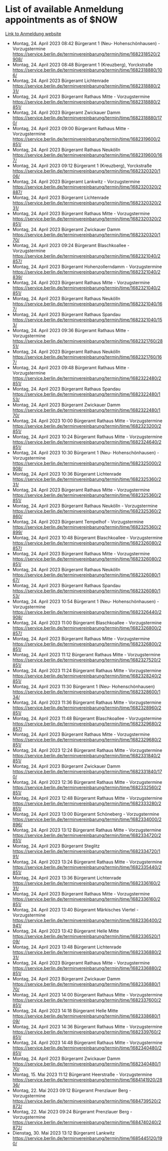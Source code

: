 # List of available Anmeldung appointments as of $NOW
[Link to Anmeldung website](https://service.berlin.de/terminvereinbarung/termin/tag.php?termin=1&anliegen[]=120686&dienstleisterlist=122210,122217,327316,122219,327312,122227,327314,122231,327346,122243,327348,122254,122252,329742,122260,329745,122262,329748,122271,327278,122273,327274,122277,327276,330436,122280,327294,122282,327290,122284,327292,122291,327270,122285,327266,122286,327264,122296,327268,150230,329760,122297,327286,122294,327284,122312,329763,122314,329775,122304,327330,122311,327334,122309,327332,317869,122281,327352,122279,329772,122283,122276,327324,122274,327326,122267,329766,122246,327318,122251,327320,122257,327322,122208,327298,122226,327300&herkunft=http%3A%2F%2Fservice.berlin.de%2Fdienstleistung%2F120686%2F)
- Montag, 24. April 2023 08:42 Bürgeramt 1 (Neu- Hohenschönhausen) - Vorzugstermine https://service.berlin.de/terminvereinbarung/termin/time/1682318520/2908/
- Montag, 24. April 2023 08:48 Bürgeramt 1 (Kreuzberg), Yorckstraße https://service.berlin.de/terminvereinbarung/termin/time/1682318880/106/
- Montag, 24. April 2023  Bürgeramt Lichtenrade https://service.berlin.de/terminvereinbarung/termin/time/1682318880/231/
- Montag, 24. April 2023  Bürgeramt Rathaus Mitte - Vorzugstermine https://service.berlin.de/terminvereinbarung/termin/time/1682318880/2851/
- Montag, 24. April 2023  Bürgeramt Zwickauer Damm https://service.berlin.de/terminvereinbarung/termin/time/1682318880/170/
- Montag, 24. April 2023 09:00 Bürgeramt Rathaus Mitte - Vorzugstermine https://service.berlin.de/terminvereinbarung/termin/time/1682319600/2851/
- Montag, 24. April 2023  Bürgeramt Rathaus Neukölln https://service.berlin.de/terminvereinbarung/termin/time/1682319600/167/
- Montag, 24. April 2023 09:12 Bürgeramt 1 (Kreuzberg), Yorckstraße https://service.berlin.de/terminvereinbarung/termin/time/1682320320/106/
- Montag, 24. April 2023  Bürgeramt Lankwitz - Vorzugstermine https://service.berlin.de/terminvereinbarung/termin/time/1682320320/2887/
- Montag, 24. April 2023  Bürgeramt Lichtenrade https://service.berlin.de/terminvereinbarung/termin/time/1682320320/231/
- Montag, 24. April 2023  Bürgeramt Rathaus Mitte - Vorzugstermine https://service.berlin.de/terminvereinbarung/termin/time/1682320320/2851/
- Montag, 24. April 2023  Bürgeramt Zwickauer Damm https://service.berlin.de/terminvereinbarung/termin/time/1682320320/170/
- Montag, 24. April 2023 09:24 Bürgeramt Blaschkoallee - Vorzugstermine https://service.berlin.de/terminvereinbarung/termin/time/1682321040/2857/
- Montag, 24. April 2023  Bürgeramt Hohenzollerndamm - Vorzugstermine https://service.berlin.de/terminvereinbarung/termin/time/1682321040/2839/
- Montag, 24. April 2023  Bürgeramt Rathaus Mitte - Vorzugstermine https://service.berlin.de/terminvereinbarung/termin/time/1682321040/2851/
- Montag, 24. April 2023  Bürgeramt Rathaus Neukölln https://service.berlin.de/terminvereinbarung/termin/time/1682321040/167/
- Montag, 24. April 2023  Bürgeramt Rathaus Spandau https://service.berlin.de/terminvereinbarung/termin/time/1682321040/153/
- Montag, 24. April 2023 09:36 Bürgeramt Rathaus Mitte - Vorzugstermine https://service.berlin.de/terminvereinbarung/termin/time/1682321760/2851/
- Montag, 24. April 2023  Bürgeramt Rathaus Neukölln https://service.berlin.de/terminvereinbarung/termin/time/1682321760/167/
- Montag, 24. April 2023 09:48 Bürgeramt Rathaus Mitte - Vorzugstermine https://service.berlin.de/terminvereinbarung/termin/time/1682322480/2851/
- Montag, 24. April 2023  Bürgeramt Rathaus Spandau https://service.berlin.de/terminvereinbarung/termin/time/1682322480/153/
- Montag, 24. April 2023  Bürgeramt Zwickauer Damm https://service.berlin.de/terminvereinbarung/termin/time/1682322480/170/
- Montag, 24. April 2023 10:00 Bürgeramt Rathaus Mitte - Vorzugstermine https://service.berlin.de/terminvereinbarung/termin/time/1682323200/2851/
- Montag, 24. April 2023 10:24 Bürgeramt Rathaus Mitte - Vorzugstermine https://service.berlin.de/terminvereinbarung/termin/time/1682324640/2851/
- Montag, 24. April 2023 10:30 Bürgeramt 1 (Neu- Hohenschönhausen) - Vorzugstermine https://service.berlin.de/terminvereinbarung/termin/time/1682325000/2908/
- Montag, 24. April 2023 10:36 Bürgeramt Lichtenrade https://service.berlin.de/terminvereinbarung/termin/time/1682325360/231/
- Montag, 24. April 2023  Bürgeramt Rathaus Mitte - Vorzugstermine https://service.berlin.de/terminvereinbarung/termin/time/1682325360/2851/
- Montag, 24. April 2023  Bürgeramt Rathaus Neukölln - Vorzugstermine https://service.berlin.de/terminvereinbarung/termin/time/1682325360/2860/
- Montag, 24. April 2023  Bürgeramt Tempelhof - Vorzugstermine https://service.berlin.de/terminvereinbarung/termin/time/1682325360/2899/
- Montag, 24. April 2023 10:48 Bürgeramt Blaschkoallee - Vorzugstermine https://service.berlin.de/terminvereinbarung/termin/time/1682326080/2857/
- Montag, 24. April 2023  Bürgeramt Rathaus Mitte - Vorzugstermine https://service.berlin.de/terminvereinbarung/termin/time/1682326080/2851/
- Montag, 24. April 2023  Bürgeramt Rathaus Neukölln https://service.berlin.de/terminvereinbarung/termin/time/1682326080/167/
- Montag, 24. April 2023  Bürgeramt Rathaus Spandau https://service.berlin.de/terminvereinbarung/termin/time/1682326080/153/
- Montag, 24. April 2023 10:54 Bürgeramt 1 (Neu- Hohenschönhausen) - Vorzugstermine https://service.berlin.de/terminvereinbarung/termin/time/1682326440/2908/
- Montag, 24. April 2023 11:00 Bürgeramt Blaschkoallee - Vorzugstermine https://service.berlin.de/terminvereinbarung/termin/time/1682326800/2857/
- Montag, 24. April 2023  Bürgeramt Rathaus Mitte - Vorzugstermine https://service.berlin.de/terminvereinbarung/termin/time/1682326800/2851/
- Montag, 24. April 2023 11:12 Bürgeramt Rathaus Mitte - Vorzugstermine https://service.berlin.de/terminvereinbarung/termin/time/1682327520/2851/
- Montag, 24. April 2023 11:24 Bürgeramt Rathaus Mitte - Vorzugstermine https://service.berlin.de/terminvereinbarung/termin/time/1682328240/2851/
- Montag, 24. April 2023 11:30 Bürgeramt 1 (Neu- Hohenschönhausen) https://service.berlin.de/terminvereinbarung/termin/time/1682328600/134/
- Montag, 24. April 2023 11:36 Bürgeramt Rathaus Mitte - Vorzugstermine https://service.berlin.de/terminvereinbarung/termin/time/1682328960/2851/
- Montag, 24. April 2023 11:48 Bürgeramt Blaschkoallee - Vorzugstermine https://service.berlin.de/terminvereinbarung/termin/time/1682329680/2857/
- Montag, 24. April 2023  Bürgeramt Rathaus Mitte - Vorzugstermine https://service.berlin.de/terminvereinbarung/termin/time/1682329680/2851/
- Montag, 24. April 2023 12:24 Bürgeramt Rathaus Mitte - Vorzugstermine https://service.berlin.de/terminvereinbarung/termin/time/1682331840/2851/
- Montag, 24. April 2023  Bürgeramt Zwickauer Damm https://service.berlin.de/terminvereinbarung/termin/time/1682331840/170/
- Montag, 24. April 2023 12:36 Bürgeramt Rathaus Mitte - Vorzugstermine https://service.berlin.de/terminvereinbarung/termin/time/1682332560/2851/
- Montag, 24. April 2023 12:48 Bürgeramt Rathaus Mitte - Vorzugstermine https://service.berlin.de/terminvereinbarung/termin/time/1682333280/2851/
- Montag, 24. April 2023 13:00 Bürgeramt Schöneberg - Vorzugstermine https://service.berlin.de/terminvereinbarung/termin/time/1682334000/2896/
- Montag, 24. April 2023 13:12 Bürgeramt Rathaus Mitte - Vorzugstermine https://service.berlin.de/terminvereinbarung/termin/time/1682334720/2851/
- Montag, 24. April 2023  Bürgeramt Steglitz https://service.berlin.de/terminvereinbarung/termin/time/1682334720/191/
- Montag, 24. April 2023 13:24 Bürgeramt Rathaus Mitte - Vorzugstermine https://service.berlin.de/terminvereinbarung/termin/time/1682335440/2851/
- Montag, 24. April 2023 13:36 Bürgeramt Lichtenrade https://service.berlin.de/terminvereinbarung/termin/time/1682336160/231/
- Montag, 24. April 2023  Bürgeramt Rathaus Mitte - Vorzugstermine https://service.berlin.de/terminvereinbarung/termin/time/1682336160/2851/
- Montag, 24. April 2023 13:40 Bürgeramt Märkisches Viertel - Vorzugstermine https://service.berlin.de/terminvereinbarung/termin/time/1682336400/2941/
- Montag, 24. April 2023 13:42 Bürgeramt Helle Mitte https://service.berlin.de/terminvereinbarung/termin/time/1682336520/109/
- Montag, 24. April 2023 13:48 Bürgeramt Lichtenrade https://service.berlin.de/terminvereinbarung/termin/time/1682336880/231/
- Montag, 24. April 2023  Bürgeramt Rathaus Mitte - Vorzugstermine https://service.berlin.de/terminvereinbarung/termin/time/1682336880/2851/
- Montag, 24. April 2023  Bürgeramt Zwickauer Damm https://service.berlin.de/terminvereinbarung/termin/time/1682336880/170/
- Montag, 24. April 2023 14:00 Bürgeramt Rathaus Mitte - Vorzugstermine https://service.berlin.de/terminvereinbarung/termin/time/1682337600/2851/
- Montag, 24. April 2023 14:18 Bürgeramt Helle Mitte https://service.berlin.de/terminvereinbarung/termin/time/1682338680/109/
- Montag, 24. April 2023 14:36 Bürgeramt Rathaus Mitte - Vorzugstermine https://service.berlin.de/terminvereinbarung/termin/time/1682339760/2851/
- Montag, 24. April 2023 14:48 Bürgeramt Rathaus Mitte - Vorzugstermine https://service.berlin.de/terminvereinbarung/termin/time/1682340480/2851/
- Montag, 24. April 2023  Bürgeramt Zwickauer Damm https://service.berlin.de/terminvereinbarung/termin/time/1682340480/170/
- Montag, 15. Mai 2023 11:12 Bürgeramt Heerstraße - Vorzugstermine https://service.berlin.de/terminvereinbarung/termin/time/1684141920/2836/
- Montag, 22. Mai 2023 09:12 Bürgeramt Prenzlauer Berg - Vorzugstermine https://service.berlin.de/terminvereinbarung/termin/time/1684739520/2872/
- Montag, 22. Mai 2023 09:24 Bürgeramt Prenzlauer Berg - Vorzugstermine https://service.berlin.de/terminvereinbarung/termin/time/1684740240/2872/
- Dienstag, 30. Mai 2023 13:12 Bürgeramt Lankwitz https://service.berlin.de/terminvereinbarung/termin/time/1685445120/190/
